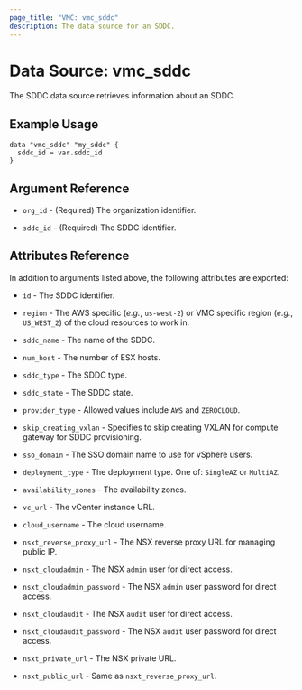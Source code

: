 ```yaml
---
page_title: "VMC: vmc_sddc"
description: The data source for an SDDC.
---
```


# Data Source: vmc_sddc

The SDDC data source retrieves information about an SDDC.

## Example Usage

```hcl
data "vmc_sddc" "my_sddc" {
  sddc_id = var.sddc_id
}
```

## Argument Reference

* `org_id` - (Required) The organization identifier.

* `sddc_id` - (Required) The SDDC identifier.

## Attributes Reference

In addition to arguments listed above, the following attributes are exported:

* `id` - The SDDC identifier.

* `region` - The AWS specific (*e.g.*, `us-west-2`) or VMC specific region
  (*e.g.*, `US_WEST_2`) of the cloud resources to work in.

* `sddc_name` - The name of the SDDC.

* `num_host` - The number of ESX hosts.

* `sddc_type` - The SDDC type.

* `sddc_state` - The SDDC state.

* `provider_type` - Allowed values include `AWS` and `ZEROCLOUD`.

* `skip_creating_vxlan` - Specifies to skip creating VXLAN for compute gateway
  for SDDC provisioning.

* `sso_domain` - The SSO domain name to use for vSphere users.

* `deployment_type` - The deployment type. One of: `SingleAZ` or `MultiAZ`.

* `availability_zones` - The availability zones.

* `vc_url` - The vCenter instance URL.

* `cloud_username` - The cloud username.

* `nsxt_reverse_proxy_url` - The NSX reverse proxy URL for managing public IP.

* `nsxt_cloudadmin` - The NSX `admin` user for direct access.

* `nsxt_cloudadmin_password` - The NSX `admin` user password for direct access.

* `nsxt_cloudaudit` - The NSX `audit` user  for direct access.

* `nsxt_cloudaudit_password` - The NSX `audit` user password for direct access.

* `nsxt_private_url` - The NSX private URL.

* `nsxt_public_url` - Same as `nsxt_reverse_proxy_url`.
